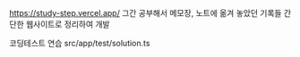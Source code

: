 https://study-step.vercel.app/
그간 공부해서 메모장, 노트에 옮겨 놓았던 기록들 간단한 웹사이트로 정리하여 개발

코딩테스트 연습 src/app/test/solution.ts